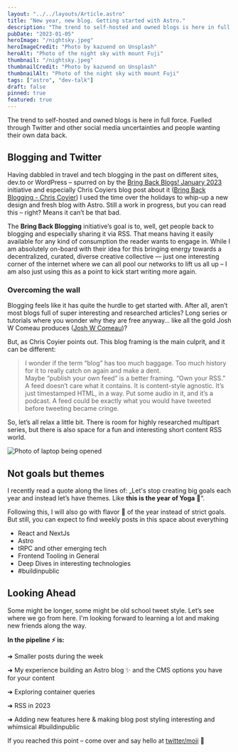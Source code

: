 ```yaml
---
layout: "../../layouts/Article.astro"
title: "New year, new blog. Getting started with Astro."
description: "The trend to self-hosted and owned blogs is here in full force. Fuelled through Twitter and other social media uncertainties and people wanting their own data back. 'Bring Back Blogging' – a decentralized, curated, diverse creative collective"
pubDate: "2023-01-05"
heroImage: "/nightsky.jpeg"
heroImageCredit: "Photo by kazuend on Unsplash"
heroAlt: "Photo of the night sky with mount Fuji"
thumbnail: "/nightsky.jpeg"
thumbnailCredit: "Photo by kazuend on Unsplash"
thumbnailAlt: "Photo of the night sky with mount Fuji"
tags: ["astro", "dev-talk"]
draft: false
pinned: true
featured: true
---
```

The trend to self-hosted and owned blogs is here in full force. Fuelled through Twitter and other social media uncertainties and people wanting their own data back. 

## Blogging and Twitter
Having dabbled in travel and tech blogging in the past on different sites, dev.to or WordPress – spurred on by the [Bring Back Blogs! January 2023](https://bringback.blog/) initiative and especially Chris Coyiers blog post about it ([Bring Back Blogging - Chris Coyier](https://chriscoyier.net/2022/12/26/bring-back-blogging/)) I used the time over the holidays to whip-up a new design and fresh blog with Astro.
Still a work in progress, but you can read this – right? Means it can’t be that bad.

The **Bring Back Blogging** initiative’s goal is to, well, get people back to blogging and especially sharing it via RSS. That means having it easily available for any kind of consumption the reader wants to engage in.
While I am absolutely on-board with their idea for this bringing <span class="text-transparent bg-clip-text bg-gradient-to-r from-pink-300 via-orange-300 to-red-400 font-semibold">energy towards a decentralized, curated, diverse creative collective — just one interesting corner of the internet where we can all pool our networks to lift us all up</span> – I am also just using this as a point to kick start writing more again.

### Overcoming the wall
Blogging feels like it has quite the hurdle to get started with. After all, aren’t most blogs full of super interesting and researched articles? Long series or tutorials where you wonder why they are free anyway… like all the gold Josh W Comeau produces ([Josh W Comeau](https://joshwcomeau.com/))?

But, as Chris Coyier points out. This blog framing is the main culprit, and it can be different:

> I wonder if the term “blog” has too much baggage. Too much history for it to really catch on again and make a dent.   
> Maybe “publish your own feed” is a better framing. “Own your RSS.” A feed doesn’t care what it contains. It is content-style agnostic. It’s just timestamped HTML, in a way. Put some audio in it, and it’s a podcast. A feed could be exactly what you would have tweeted before tweeting became cringe.

So, let’s all relax a little bit. There is room for highly researched multipart series, but there is also space for a fun and interesting short content RSS world.

![Photo of laptop being opened](/laptop_opened.jpg)

## Not goals but themes
I recently read a quote along the lines of: „Let's stop creating big goals each year and instead let’s have themes. Like **this is the year of Yoga** 🧘“.

Following this, I will also go with flavor 🍦 of the year instead of strict goals. But still, you can expect to find weekly posts in this space about everything

* React and NextJs
* Astro
* tRPC and other emerging tech
* Frontend Tooling in General
* Deep Dives in interesting technologies
* <span class="text-transparent bg-clip-text bg-gradient-to-r from-pink-300 via-orange-300 to-red-400 font-semibold">#buildinpublic</span>

## Looking Ahead

Some might be longer, some might be old school tweet style. Let’s see where we go from here. I'm looking forward to learning a lot and making new friends along the way.

**In the pipeline ⚡ is:**

<span class="text-gray-500 mr-3">➜</span> Smaller posts during the week  

<span class="text-gray-500 mr-3">➜</span> My experience building an Astro blog ✨ and the CMS options you have for your content  

<span class="text-gray-500 mr-3">➜</span> Exploring container queries  

<span class="text-gray-500 mr-3">➜</span> RSS in 2023

<span class="text-gray-500 mr-3">➜</span> Adding new features here & making blog post styling interesting and whimsical #buildinpublic

If you reached this point – come over and say hello at [twitter/moji](https://twitter.com/moji) 👋